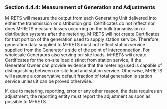 ### Section 4.4.4: Measurement of Generation and Adjustments

M-RETS will measure the output from each Generating Unit delivered into either the transmission or distribution grid. Certificates do not reflect nor does M-RETS measure losses occurring on the bulk transmission or distribution systems after the metering. M-RETS will not create Certificates for that portion of the generation used to supply station service. Therefore, generation data supplied to M-RETS must not reflect station service supplied from the Generator&#39;s side of the point of interconnection. For wholesale Generators also serving on-site loads, M-RETS will create Certificates for the on-site load distinct from station service, if the Generator Owner can provide evidence that the metering used is capable of distinguishing between on-site load and station service. Otherwise, M-RETS will assume a conservative default fraction of total generation is station service unless it can be proved otherwise.

If, due to metering, reporting, error or any other reason, the data requires an adjustment, the reporting entity must report the adjustment as soon as possible to M-RETS.

